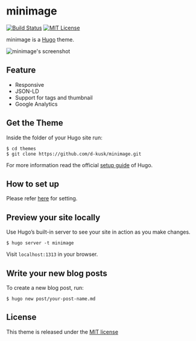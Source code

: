 # minimage
[![Build Status](https://travis-ci.org/d-kusk/minimage.svg?branch=develop)](https://travis-ci.org/d-kusk/minimage)
[![MIT License](http://img.shields.io/badge/license-MIT-blue.svg?style=flat)](https://github.com/d-kusk/minimage/blob/master/LICENSE.md)

minimage is a [Hugo](https://gohugo.io) theme.

![minimage's screenshot](https://github.com/d-kusk/minimage/blob/develop/images/screenshot.png)

## Feature

- Responsive
- JSON-LD
- Support for tags and thumbnail
- Google Analytics

## Get the Theme
Inside the folder of your Hugo site run:

```
$ cd themes
$ git clone https://github.com/d-kusk/minimage.git
```

For more information read the official [setup guide](https://gohugo.io/overview/installing/) of Hugo.

## How to set up
Please refer [here](https://github.com/d-kusk/minimage/blob/master/exampleSite/config.toml) for setting.

## Preview your site locally
Use Hugo’s built-in server to see your site in action as you make changes.

```
$ hugo server -t minimage
```

Visit ``localhost:1313`` in your browser.

## Write your new blog posts
To create a new blog post, run:

```
$ hugo new post/your-post-name.md
```


## License
This theme is released under the [MIT license](https://github.com/d-kusk/minimage/blob/master/LICENSE.md)
